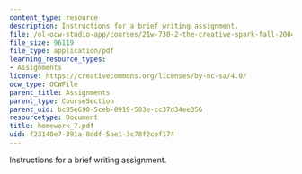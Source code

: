 ```yaml
---
content_type: resource
description: Instructions for a brief writing assignment.
file: /ol-ocw-studio-app/courses/21w-730-2-the-creative-spark-fall-2004/f23140e7391a8ddf5ae13c78f2cef174_homework_7.pdf
file_size: 96119
file_type: application/pdf
learning_resource_types:
- Assignments
license: https://creativecommons.org/licenses/by-nc-sa/4.0/
ocw_type: OCWFile
parent_title: Assignments
parent_type: CourseSection
parent_uid: bc95e690-5ceb-0919-503e-cc37d34ee356
resourcetype: Document
title: homework_7.pdf
uid: f23140e7-391a-8ddf-5ae1-3c78f2cef174
---
```

Instructions for a brief writing assignment.